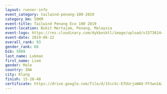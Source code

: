 ```yaml
--- 
layout: runner-info 
event_category: tailwind-penang-100-2019 
category_km: 50KM 
event-title: Tailwind Penang Eco 100 2019 
event-location: Bukit Mertajam, Penang, Malaysia 
event-logo: https://res.cloudinary.com/dykbosktl/image/upload/v1573614442/Logo/Logo_gqlzi3.jpg 
event-date: 2019-06-22 
overall_rank: 93
gender_rank: 66
bib: 5089
last_name: Lukman
first_name: Liem
gender: Male
country: INA
city: Klang
finish: 15-20-48
certificate: https://drive.google.com/file/d/15ccXc-ETUUrjoWAO-FF3wn1Az-h2XiH7/view?usp=sharing
--- 
```

